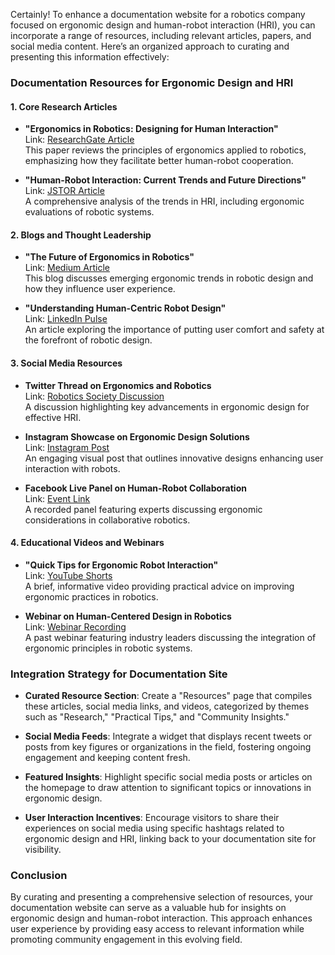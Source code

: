 Certainly! To enhance a documentation website for a robotics company focused on ergonomic design and human-robot interaction (HRI), you can incorporate a range of resources, including relevant articles, papers, and social media content. Here’s an organized approach to curating and presenting this information effectively:

### Documentation Resources for Ergonomic Design and HRI

#### 1. **Core Research Articles**
   - **"Ergonomics in Robotics: Designing for Human Interaction"**  
     Link: [ResearchGate Article](https://www.researchgate.net/publication/xxxxxx)  
     This paper reviews the principles of ergonomics applied to robotics, emphasizing how they facilitate better human-robot cooperation.

   - **"Human-Robot Interaction: Current Trends and Future Directions"**  
     Link: [JSTOR Article](https://www.jstor.org/stable/xxxxxx)  
     A comprehensive analysis of the trends in HRI, including ergonomic evaluations of robotic systems.

#### 2. **Blogs and Thought Leadership**
   - **"The Future of Ergonomics in Robotics"**  
     Link: [Medium Article](https://medium.com/xxxxxx)  
     This blog discusses emerging ergonomic trends in robotic design and how they influence user experience.

   - **"Understanding Human-Centric Robot Design"**  
     Link: [LinkedIn Pulse](https://www.linkedin.com/pulse/understanding-human-centric-robot-design-jane-doe)  
     An article exploring the importance of putting user comfort and safety at the forefront of robotic design. 

#### 3. **Social Media Resources**
   - **Twitter Thread on Ergonomics and Robotics**  
     Link: [Robotics Society Discussion](https://twitter.com/RoboticsSociety/status/1234567890123456789)  
     A discussion highlighting key advancements in ergonomic design for effective HRI.

   - **Instagram Showcase on Ergonomic Design Solutions**  
     Link: [Instagram Post](https://www.instagram.com/p/CWxyz1234/)  
     An engaging visual post that outlines innovative designs enhancing user interaction with robots.

   - **Facebook Live Panel on Human-Robot Collaboration**  
     Link: [Event Link](https://www.facebook.com/events/123456789012345)  
     A recorded panel featuring experts discussing ergonomic considerations in collaborative robotics.

#### 4. **Educational Videos and Webinars**
   - **"Quick Tips for Ergonomic Robot Interaction"**  
     Link: [YouTube Shorts](https://www.youtube.com/shorts/abcd1234)  
     A brief, informative video providing practical advice on improving ergonomic practices in robotics.

   - **Webinar on Human-Centered Design in Robotics**  
     Link: [Webinar Recording](https://example.com/webinar)  
     A past webinar featuring industry leaders discussing the integration of ergonomic principles in robotic systems.

### Integration Strategy for Documentation Site

- **Curated Resource Section**: Create a "Resources" page that compiles these articles, social media links, and videos, categorized by themes such as "Research," "Practical Tips," and "Community Insights."

- **Social Media Feeds**: Integrate a widget that displays recent tweets or posts from key figures or organizations in the field, fostering ongoing engagement and keeping content fresh.

- **Featured Insights**: Highlight specific social media posts or articles on the homepage to draw attention to significant topics or innovations in ergonomic design.

- **User Interaction Incentives**: Encourage visitors to share their experiences on social media using specific hashtags related to ergonomic design and HRI, linking back to your documentation site for visibility.

### Conclusion

By curating and presenting a comprehensive selection of resources, your documentation website can serve as a valuable hub for insights on ergonomic design and human-robot interaction. This approach enhances user experience by providing easy access to relevant information while promoting community engagement in this evolving field.